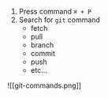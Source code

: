 
1. Press command `⌘ + P`
2. Search for `git` command
	- fetch
	- pull
	- branch
	- commit
	- push
	- etc...
	
![[git-commands.png]]